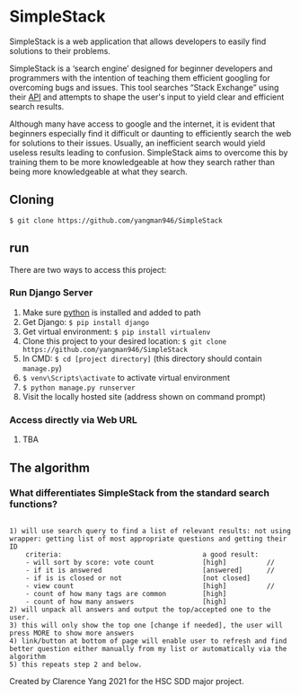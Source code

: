 # SimpleStack
SimpleStack is a web application that allows developers to easily find solutions to their problems. 

SimpleStack is a ‘search engine’ designed for beginner developers and programmers with the intention of teaching them efficient googling for overcoming bugs and issues. This tool searches “Stack Exchange” using their [API](https://api.stackexchange.com/docs) and attempts to shape the user's input to yield clear and efficient search results. 

Although many have access to google and the internet, it is evident that beginners especially find it difficult or daunting to efficiently search the web for solutions to their issues. Usually, an inefficient search would yield useless results leading to confusion. SimpleStack aims to overcome this by training them to be more knowledgeable at how they search rather than being more knowledgeable at what they search. 


## Cloning


`$ git clone https://github.com/yangman946/SimpleStack`

## run

There are two ways to access this project:

### Run Django Server

1) Make sure [python](https://www.python.org/) is installed and added to path
2) Get Django: `$ pip install django`
3) Get virtual environment: `$ pip install virtualenv`
4) Clone this project to your desired location: `$ git clone https://github.com/yangman946/SimpleStack`
5) In CMD: `$ cd [project directory]` (this directory should contain `manage.py`)
6) `$ venv\Scripts\activate` to activate virtual environment
7) `$ python manage.py runserver`
8) Visit the locally hosted site (address shown on command prompt)

### Access directly via Web URL

1) TBA

## The algorithm

### What differentiates SimpleStack from the standard search functions?

```

1) will use search query to find a list of relevant results: not using wrapper: getting list of most appropriate questions and getting their ID
    criteria:                                   a good result:
    - will sort by score: vote count            [high]          //
    - if it is answered                         [answered]      //
    - if is is closed or not                    [not closed]    
    - view count                                [high]          //
    - count of how many tags are common         [high]          
    - count of how many answers                 [high]          
2) will unpack all answers and output the top/accepted one to the user. 
3) this will only show the top one [change if needed], the user will press MORE to show more answers
4) link/button at bottom of page will enable user to refresh and find better question either manually from my list or automatically via the algorithm
5) this repeats step 2 and below.
```




Created by Clarence Yang 2021 for the HSC SDD major project.
